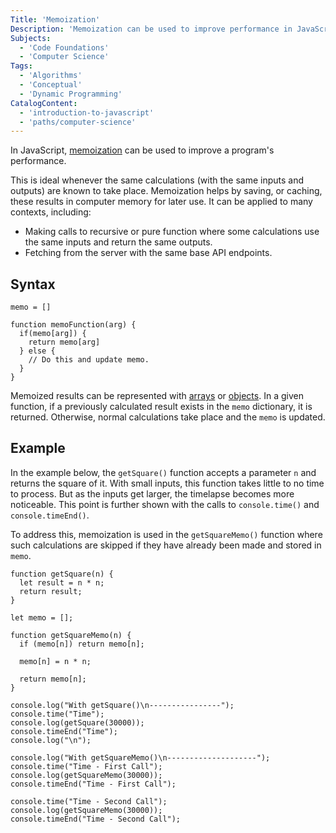 ```yaml
---
Title: 'Memoization'
Description: 'Memoization can be used to improve performance in JavaScript code.'
Subjects:
  - 'Code Foundations'
  - 'Computer Science'
Tags:
  - 'Algorithms'
  - 'Conceptual'
  - 'Dynamic Programming'
CatalogContent:
  - 'introduction-to-javascript'
  - 'paths/computer-science'
---
```


In JavaScript, [memoization](https://www.codecademy.com/resources/docs/general/memoization) can be used to improve a program's performance.

This is ideal whenever the same calculations (with the same inputs and outputs) are known to take place. Memoization helps by saving, or caching, these results in computer memory for later use. It can be applied to many contexts, including:

- Making calls to recursive or pure function where some calculations use the same inputs and return the same outputs.
- Fetching from the server with the same base API endpoints.

## Syntax

```pseudo
memo = []

function memoFunction(arg) {
  if(memo[arg]) {
    return memo[arg]
  } else {
    // Do this and update memo.
  }
}
```

Memoized results can be represented with [arrays](https://www.codecademy.com/resources/docs/javascript/arrays) or [objects](https://www.codecademy.com/resources/docs/javascript/objects). In a given function, if a previously calculated result exists in the `memo` dictionary, it is returned. Otherwise, normal calculations take place and the `memo` is updated.

## Example

In the example below, the `getSquare()` function accepts a parameter `n` and returns the square of it. With small inputs, this function takes little to no time to process. But as the inputs get larger, the timelapse becomes more noticeable. This point is further shown with the calls to `console.time()` and `console.timeEnd()`.

To address this, memoization is used in the `getSquareMemo()` function where such calculations are skipped if they have already been made and stored in `memo`.

```codebyte/javascript
function getSquare(n) {
  let result = n * n;
  return result;
}

let memo = [];

function getSquareMemo(n) {
  if (memo[n]) return memo[n];

  memo[n] = n * n;

  return memo[n];
}

console.log("With getSquare()\n----------------");
console.time("Time");
console.log(getSquare(30000));
console.timeEnd("Time");
console.log("\n");

console.log("With getSquareMemo()\n--------------------");
console.time("Time - First Call");
console.log(getSquareMemo(30000));
console.timeEnd("Time - First Call");

console.time("Time - Second Call");
console.log(getSquareMemo(30000));
console.timeEnd("Time - Second Call");
```
